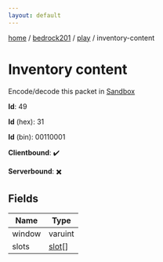 ```yaml
---
layout: default
---
```


[home](/)  /  [bedrock201](/protocol/bedrock201)  /  [play](/protocol/bedrock201/play)  /  inventory-content

# Inventory content

Encode/decode this packet in [Sandbox](../../../sandbox/bedrock201#play.inventory_content)

**Id**: 49

**Id** (hex): 31

**Id** (bin): 00110001

**Clientbound**: ✔️

**Serverbound**: ✖️

## Fields

Name | Type
---|---
window | varuint
slots | [slot](/protocol/bedrock201/types/slot)[]
